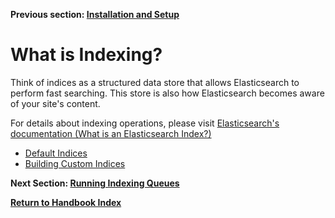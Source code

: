 **Previous section:  [Installation and Setup](installation.md)**

# What is Indexing?
Think of indices as a structured data store that allows Elasticsearch to perform fast searching. This store is also how
Elasticsearch becomes aware of your site's content.

For details about indexing operations, please visit [Elasticsearch's documentation (What is an Elasticsearch Index?)](https://www.elastic.co/blog/what-is-an-elasticsearch-index)  

- [Default Indices](default-indices.md)
- [Building Custom Indices](custom-indices.md)


**Next Section: [Running Indexing Queues](queues.md)**

**[Return to Handbook Index](/docs)**
